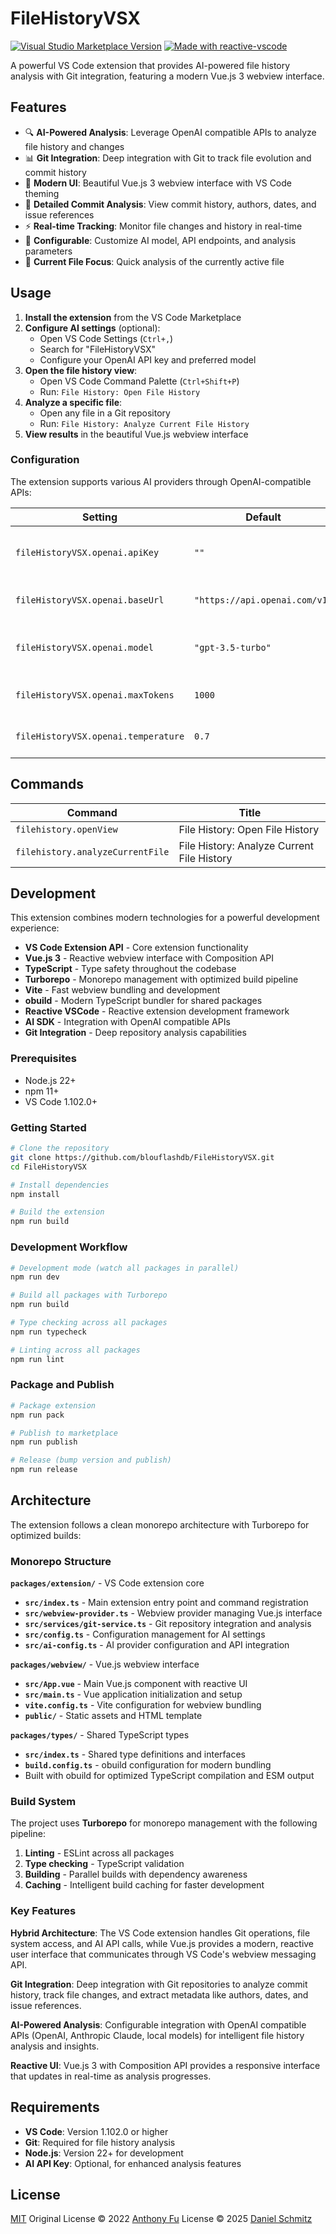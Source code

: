 # FileHistoryVSX

<a href="https://marketplace.visualstudio.com/items?itemName=blouflashdb.file-history-vsx" target="__blank"><img src="https://img.shields.io/visual-studio-marketplace/v/blouflashdb.file-history-vsx.svg?color=eee&amp;label=VS%20Code%20Marketplace&logo=visual-studio-code" alt="Visual Studio Marketplace Version" /></a>
<a href="https://kermanx.github.io/reactive-vscode/" target="__blank"><img src="https://img.shields.io/badge/made_with-reactive--vscode-%23007ACC?style=flat&labelColor=%23229863"  alt="Made with reactive-vscode" /></a>

A powerful VS Code extension that provides AI-powered file history analysis with Git integration, featuring a modern Vue.js 3 webview interface.

## Features

- 🔍 **AI-Powered Analysis**: Leverage OpenAI compatible APIs to analyze file history and changes
- 📊 **Git Integration**: Deep integration with Git to track file evolution and commit history
- 🎨 **Modern UI**: Beautiful Vue.js 3 webview interface with VS Code theming
- 📝 **Detailed Commit Analysis**: View commit history, authors, dates, and issue references
- ⚡ **Real-time Tracking**: Monitor file changes and history in real-time
- 🔧 **Configurable**: Customize AI model, API endpoints, and analysis parameters
- 📄 **Current File Focus**: Quick analysis of the currently active file

## Usage

1. **Install the extension** from the VS Code Marketplace
2. **Configure AI settings** (optional):
   - Open VS Code Settings (`Ctrl+,`)
   - Search for "FileHistoryVSX"
   - Configure your OpenAI API key and preferred model
3. **Open the file history view**:
   - Open VS Code Command Palette (`Ctrl+Shift+P`)
   - Run: `File History: Open File History`
4. **Analyze a specific file**:
   - Open any file in a Git repository
   - Run: `File History: Analyze Current File History`
5. **View results** in the beautiful Vue.js webview interface

### Configuration

The extension supports various AI providers through OpenAI-compatible APIs:

| Setting | Default | Description |
|---------|---------|-------------|
| `fileHistoryVSX.openai.apiKey` | `""` | API key for OpenAI compatible service |
| `fileHistoryVSX.openai.baseUrl` | `"https://api.openai.com/v1"` | Base URL for API endpoint |
| `fileHistoryVSX.openai.model` | `"gpt-3.5-turbo"` | Model name (e.g., gpt-4, claude-3-sonnet) |
| `fileHistoryVSX.openai.maxTokens` | `1000` | Maximum tokens to generate |
| `fileHistoryVSX.openai.temperature` | `0.7` | Response randomness (0-2) |

## Commands

<!-- commands -->

| Command                          | Title                                      |
| -------------------------------- | ------------------------------------------ |
| `filehistory.openView`           | File History: Open File History            |
| `filehistory.analyzeCurrentFile` | File History: Analyze Current File History |

<!-- commands -->

## Development

This extension combines modern technologies for a powerful development experience:

- **VS Code Extension API** - Core extension functionality
- **Vue.js 3** - Reactive webview interface with Composition API
- **TypeScript** - Type safety throughout the codebase
- **Turborepo** - Monorepo management with optimized build pipeline
- **Vite** - Fast webview bundling and development
- **obuild** - Modern TypeScript bundler for shared packages
- **Reactive VSCode** - Reactive extension development framework
- **AI SDK** - Integration with OpenAI compatible APIs
- **Git Integration** - Deep repository analysis capabilities

### Prerequisites

- Node.js 22+
- npm 11+
- VS Code 1.102.0+

### Getting Started

```bash
# Clone the repository
git clone https://github.com/blouflashdb/FileHistoryVSX.git
cd FileHistoryVSX

# Install dependencies
npm install

# Build the extension
npm run build
```

### Development Workflow

```bash
# Development mode (watch all packages in parallel)
npm run dev

# Build all packages with Turborepo
npm run build

# Type checking across all packages
npm run typecheck

# Linting across all packages
npm run lint
```

### Package and Publish

```bash
# Package extension
npm run pack

# Publish to marketplace
npm run publish

# Release (bump version and publish)
npm run release
```

## Architecture

The extension follows a clean monorepo architecture with Turborepo for optimized builds:

### Monorepo Structure

**`packages/extension/`** - VS Code extension core
- **`src/index.ts`** - Main extension entry point and command registration
- **`src/webview-provider.ts`** - Webview provider managing Vue.js interface
- **`src/services/git-service.ts`** - Git repository integration and analysis
- **`src/config.ts`** - Configuration management for AI settings
- **`src/ai-config.ts`** - AI provider configuration and API integration

**`packages/webview/`** - Vue.js webview interface
- **`src/App.vue`** - Main Vue.js component with reactive UI
- **`src/main.ts`** - Vue application initialization and setup
- **`vite.config.ts`** - Vite configuration for webview bundling
- **`public/`** - Static assets and HTML template

**`packages/types/`** - Shared TypeScript types
- **`src/index.ts`** - Shared type definitions and interfaces
- **`build.config.ts`** - obuild configuration for modern bundling
- Built with obuild for optimized TypeScript compilation and ESM output

### Build System

The project uses **Turborepo** for monorepo management with the following pipeline:
1. **Linting** - ESLint across all packages
2. **Type checking** - TypeScript validation
3. **Building** - Parallel builds with dependency awareness
4. **Caching** - Intelligent build caching for faster development

### Key Features

**Hybrid Architecture**: The VS Code extension handles Git operations, file system access, and AI API calls, while Vue.js provides a modern, reactive user interface that communicates through VS Code's webview messaging API.

**Git Integration**: Deep integration with Git repositories to analyze commit history, track file changes, and extract metadata like authors, dates, and issue references.

**AI-Powered Analysis**: Configurable integration with OpenAI compatible APIs (OpenAI, Anthropic Claude, local models) for intelligent file history analysis and insights.

**Reactive UI**: Vue.js 3 with Composition API provides a responsive interface that updates in real-time as analysis progresses.

## Requirements

- **VS Code**: Version 1.102.0 or higher
- **Git**: Required for file history analysis
- **Node.js**: Version 22+ for development
- **AI API Key**: Optional, for enhanced analysis features

## License

[MIT](./LICENSE.md) Original License © 2022 [Anthony Fu](https://github.com/antfu) License © 2025 [Daniel Schmitz](https://github.com/blouflashdb)
